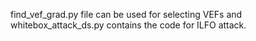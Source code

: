 find_vef_grad.py file can be used for selecting VEFs and whitebox_attack_ds.py contains the code for ILFO attack.

